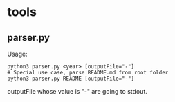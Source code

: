# tools
## parser.py
Usage:
```
python3 parser.py <year> [outputFile="-"]
# Special use case, parse README.md from root folder
python3 parser.py README [outputFile="-"]
```
outputFile whose value is "-" are going to stdout.
